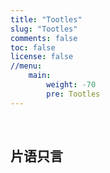 ```yaml
---
title: "Tootles"
slug: "Tootles"
comments: false
toc: false
license: false
//menu:
    main:
        weight: -70
        pre: Tootles
---
```

<style>
.article-header {
    display: none;
  }
.article-footer {
  display: none;
  }
</style>
<br>

## 片语只言
<br>
<!-- 引用 artitalk -->
<script type="text/javascript" src="/js/artitalk.js"></script>
<!-- 存放说说的容器 -->
<div id="artitalk_main"></div>
<script>
	new Artitalk({
    	appId: 'jA4aNmHuxgrlpS1W2I73xUgv-MdYXbMMI', // Your LeanCloud appId
   		appKey: 'bpWvJs2xi2pKFETu5jKWPx88', // Your LeanCloud appKey
   		pageSize: '10',
   		color1: '#f8f8f8',
   		color2: '#f8f8f8',
   		color3: '#000',
      bgImg: '/blank.jpg',
      atComment: 0,
})
</script>

<style>
#artitalk_main .artitalk_avatar {
  border-radius:100%!important;
  -moz-border-radius:0%!important;
  box-shadow:inset: 0!important;
  -webkit-box-shadow:inset 0 0px 0 3333sf!important;
  -webkit-transition: 0s!important;
  -webkit-transition:-webkit-transform 0s ease-out!important;
  transition:transform 0s ease-out!important;
  -moz-transition:-moz-transform .4s ease-out!important;
  border-width:0!important;
  opacity: 0!important;
  position: absolute;
}

#artitalk_main .cbp_tmtimeline>li .cbp_tmlabel {
  margin:0 1% 35px 1%!important;
  z-index: 1!important;
  background:" + color2 + ";
  color:" + color3 + ";
  padding: .2em 1.2em .4em 1.2em!important;
  font-weight:300;
  line-height:1.4;
  position:relative;
  border-radius:10px!important;
  transition:all .3s ease 0s;
  box-shadow:0 1px 2px rgba(0,0,0,.15);
  cursor:pointer;
  display:block;
  --accent-color:#fff;
  --heading-border-size:10px;
}




</style>